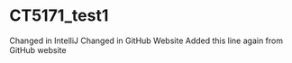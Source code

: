 # CT5171_test1
Changed in IntelliJ
Changed in GitHub Website
Added this line again from GitHub website
